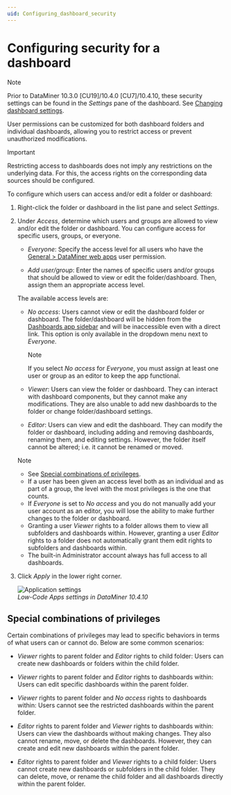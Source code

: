```yaml
---
uid: Configuring_dashboard_security
---
```


# Configuring security for a dashboard

> [!NOTE]
> Prior to DataMiner 10.3.0 [CU19]/10.4.0 [CU7]/10.4.10<!--RN 40501-->, these security settings can be found in the *Settings* pane of the dashboard. See [Changing dashboard settings](xref:Changing_dashboard_settings).

User permissions can be customized for both dashboard folders and individual dashboards, allowing you to restrict access or prevent unauthorized modifications.

> [!IMPORTANT]
> Restricting access to dashboards does not imply any restrictions on the underlying data. For this, the access rights on the corresponding data sources should be configured.

To configure which users can access and/or edit a folder or dashboard:

1. Right-click the folder or dashboard in the list pane and select *Settings*.

1. Under *Access*, determine which users and groups are allowed to view and/or edit the folder or dashboard. You can configure access for specific users, groups, or everyone.

   - *Everyone*: Specify the access level for all users who have the [General > DataMiner web apps](xref:DataMiner_user_permissions#general--dataminer-web-apps) user permission.

   - *Add user/group*: Enter the names of specific users and/or groups that should be allowed to view or edit the folder/dashboard. Then, assign them an appropriate access level.

   The available access levels are:

   - *No access*: Users cannot view or edit the dashboard folder or dashboard. The folder/dashboard will be hidden from the [Dashboards app sidebar](xref:Overview_of_the_Dashboards_app_UI#the-dashboards-app-sidebar) and will be inaccessible even with a direct link. This option is only available in the dropdown menu next to *Everyone*.

     > [!NOTE]
     > If you select *No access* for *Everyone*, you must assign at least one user or group as an editor to keep the app functional.

   - *Viewer*: Users can view the folder or dashboard. They can interact with dashboard components, but they cannot make any modifications. They are also unable to add new dashboards to the folder or change folder/dashboard settings.

   - *Editor*: Users can view and edit the dashboard. They can modify the folder or dashboard, including adding and removing dashboards, renaming them, and editing settings. However, the folder itself cannot be altered; i.e. it cannot be renamed or moved.

   > [!NOTE]
   >
   > - See [Special combinations of privileges](#special-combinations-of-privileges).
   > - If a user has been given an access level both as an individual and as part of a group, the level with the most privileges is the one that counts.
   > - If *Everyone* is set to *No access* and you do not manually add your user account as an editor, you will lose the ability to make further changes to the folder or dashboard.
   > - Granting a user *Viewer* rights to a folder allows them to view all subfolders and dashboards within. However, granting a user *Editor* rights to a folder does not automatically grant them edit rights to subfolders and dashboards within.
   > - The built-in Administrator account always has full access to all dashboards.

1. Click *Apply* in the lower right corner.

   ![Application settings](~/user-guide/images/Application_Settings.png)<br>*Low-Code Apps settings in DataMiner 10.4.10*

## Special combinations of privileges

Certain combinations of privileges may lead to specific behaviors in terms of what users can or cannot do. Below are some common scenarios:

- *Viewer* rights to parent folder and *Editor* rights to child folder: Users can create new dashboards or folders within the child folder.

- *Viewer* rights to parent folder and *Editor* rights to dashboards within: Users can edit specific dashboards within the parent folder.

- *Viewer* rights to parent folder and *No access* rights to dashboards within: Users cannot see the restricted dashboards within the parent folder.

- *Editor* rights to parent folder and *Viewer* rights to dashboards within: Users can view the dashboards without making changes. They also cannot rename, move, or delete the dashboards. However, they can create and edit new dashboards within the parent folder.

- *Editor* rights to parent folder and *Viewer* rights to a child folder: Users cannot create new dashboards or subfolders in the child folder. They can delete, move, or rename the child folder and all dashboards directly within the parent folder.
